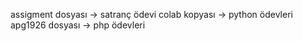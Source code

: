 assigment dosyası -> satranç ödevi
colab kopyası -> python ödevleri
apg1926 dosyası -> php ödevleri
